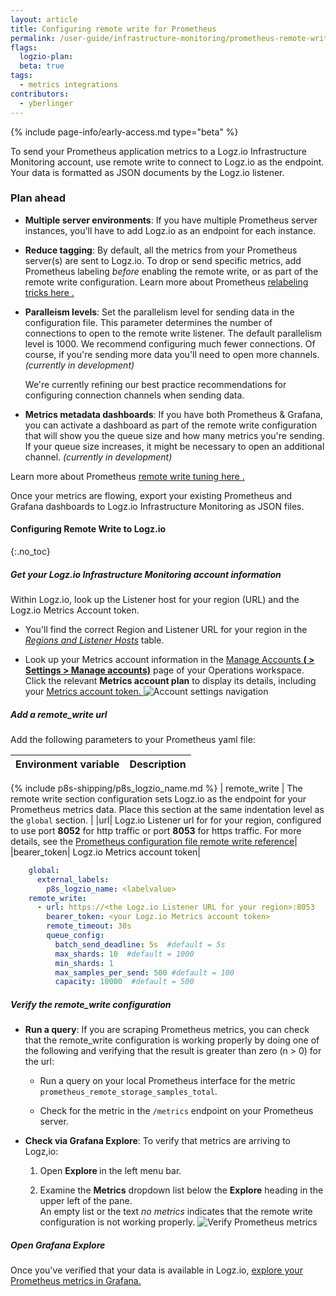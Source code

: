 ```yaml
---
layout: article
title: Configuring remote write for Prometheus 
permalink: /user-guide/infrastructure-monitoring/prometheus-remote-write.html
flags:
  logzio-plan:  
  beta: true
tags:
  - metrics integrations
contributors:
  - yberlinger
---
```


{% include page-info/early-access.md type="beta" %}

To send your Prometheus application metrics to a Logz.io Infrastructure Monitoring account, use remote write to connect to Logz.io as the endpoint. Your data is formatted as JSON documents by the Logz.io listener. 

### Plan ahead

* **Multiple server environments**: If you have multiple Prometheus server instances, you'll have to add Logz.io as an endpoint for each instance. 

* **Reduce tagging**: By default, all the metrics from your Prometheus server(s) are sent to Logz.io. To drop or send specific metrics, add Prometheus labeling _before_ enabling the remote write, or as part of the remote write configuration.  Learn more about Prometheus <a href ="https://medium.com/quiq-blog/prometheus-relabeling-tricks-6ae62c56cbda" target="_blank">relabeling tricks here <i class="fas fa-external-link-alt"></i>. </a>

* **Paralleism levels**: Set the parallelism level for sending data in the configuration file. 
    This parameter determines the number of connections to open to the remote write listener.  The default parallelism level is 1000. We recommend configuring much fewer connections. Of course, if you're sending more data you'll need to open more channels. _(currently in development)_
    
    We're currently refining our best practice recommendations for configuring connection channels when sending data.

* **Metrics metadata dashboards**: If you have both Prometheus & Grafana, you can activate a dashboard as part of the remote write configuration that will show you the queue size and how many metrics you're sending. If your queue size increases, it might be necessary to open an additional channel. _(currently in development)_

Learn more about Prometheus  <a href ="https://prometheus.io/docs/practices/remote_write/" target="_blank">remote write tuning here <i class="fas fa-external-link-alt"></i>. </a> 

Once your metrics are flowing, export your existing Prometheus and Grafana dashboards to Logz.io Infrastructure Monitoring as JSON files.  

#### Configuring Remote Write to Logz.io

{:.no_toc}  

<div class="tasklist">

##### Get your Logz.io Infrastructure Monitoring account information
Within Logz.io, look up the Listener host for your region (URL) and the Logz.io Metrics Account token.

+ You'll find the correct Region and Listener URL for your region in the <a href ="{{site.baseurl}}/user-guide/accounts/account-region.html#available-regions" target="_blank">_Regions and Listener Hosts_</a> table. 

+ Look up your Metrics account information in the <a href ="https://app.logz.io/#/dashboard/settings/manage-accounts" target="_blank">Manage Accounts **(<i class="li li-gear"></i> > Settings > Manage accounts)**</a> page of your Operations workspace. Click the relevant **Metrics account plan** to display its details, including your <a href ="/user-guide/accounts/finding-your-metrics-account-token/" target="_blank">Metrics account token. </a> 
![Account settings navigation](https://dytvr9ot2sszz.cloudfront.net/logz-docs/grafana/p8s-account-token00.png)

##### Add a remote_write url
Add the following parameters to your Prometheus yaml file:

| Environment variable | Description |
|---|---|
{% include p8s-shipping/p8s_logzio_name.md %}
| remote_write | The remote write section configuration sets Logz.io as the endpoint for your Prometheus metrics data. Place this section at the same indentation level as the `global` section. |
|url| Logz.io Listener url for for your region, configured to use port **8052** for http traffic or port **8053** for https traffic. For more details, see the [Prometheus configuration file remote write reference](https://prometheus.io/docs/prometheus/latest/configuration/configuration/#remote_write)|
|bearer_token| Logz.io Metrics account token|


```yaml
    global:
      external_labels:
        p8s_logzio_name: <labelvalue>
    remote_write:
      - url: https://<the Logz.io Listener URL for your region>:8053
        bearer_token: <your Logz.io Metrics account token> 
        remote_timeout: 30s
        queue_config:
          batch_send_deadline: 5s  #default = 5s
          max_shards: 10  #default = 1000
          min_shards: 1
          max_samples_per_send: 500 #default = 100
          capacity: 10000  #default = 500

```

   
##### Verify the remote_write configuration

+ **Run a query**: If you are scraping Prometheus metrics, you can check that the remote_write configuration is working properly by doing one of the following and verifying that the result is greater than zero (n > 0) for the url:

  * Run a query on your local Prometheus interface for the metric `prometheus_remote_storage_samples_total`.

  * Check for the metric in the `/metrics` endpoint on your Prometheus server. 

+ **Check via Grafana Explore**: To verify that metrics are arriving to Logz,io: 
  1. Open **Explore <i class="far fa-compass"></i>** in the left menu bar. 

  1. Examine the **Metrics** dropdown list below the **Explore** heading in the upper left of the pane. <br>
    An empty list or the text _no metrics_ indicates that the remote write configuration is not working properly. 
    ![Verify Prometheus metrics](https://dytvr9ot2sszz.cloudfront.net/logz-docs/grafana/p8smetrics_arriving.png)

##### Open Grafana Explore

Once you've verified that your data is available in Logz.io, [explore your Prometheus metrics in Grafana.](/user-guide/infrastructure-monitoring/grafana-explore-prometheus/)